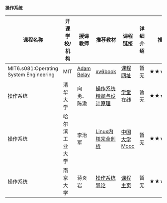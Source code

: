 





**操作系统**

| 课程名称                               | 开课学校/机构  | 授课教师                        | 推荐教材                                                     | 课程链接                                                     | 详细介绍 | 推荐指数 |
| -------------------------------------- | -------------- | ------------------------------- | ------------------------------------------------------------ | ------------------------------------------------------------ | -------- | -------- |
| MIT6.s081:Operating System Engineering | MIT            | [Adam Belay](http://abelay.me/) | [xv6book](https://pdos.csail.mit.edu/6.828/2020/xv6/book-riscv-rev1.pdf) | [课程网址](https://pdos.csail.mit.edu/6.828/2020/schedule.html) | 暂无     | ★★★★★★★  |
| 操作系统                               | 清华大学       | 向勇、陈渝                      | [操作系统精髓与设计原理](https://book.douban.com/subject/5064311/) | [学堂在线](https://www.xuetangx.com/course/THU08091000267/4231154?channel=search_result) | 暂无     | ★★★★★    |
| 操作系统                               | 哈尔滨工业大学 | 李治军                          | [Linux内核完全剖析](https://book.douban.com/subject/3229243/) | [中国大学Mooc](https://www.icourse163.org/course/HIT-1002531008) | 暂无     | ★★★★★    |
| 操作系统                               | 南京大学       | 蒋炎岩                          | [操作系统导论](https://book.douban.com/subject/33463930/)    | [课程主页](http://jyywiki.cn/OS/2022/)                       | 暂无     | ★★★★★★★  |